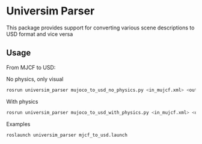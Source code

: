 # Universim Parser

This package provides support for converting various scene descriptions to USD format and vice versa

## Usage

From MJCF to USD:

No physics, only visual

```bash
rosrun universim_parser mujoco_to_usd_no_physics.py <in_mujcf.xml> <out_usd_file.usda>
```

With physics

```bash
rosrun universim_parser mujoco_to_usd_with_physics.py <in_mujcf.xml> <out_usd_file.usda>
```

Examples

```bash
roslaunch universim_parser mjcf_to_usd.launch
```
